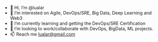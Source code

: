 - 👋 Hi, I’m @lualar
- 👀 I’m interested on Agile, DevOps/SRE, Big Data, Deep Learning and Web3
- 🌱 I’m currently learning and getting the DevOps/SRE Certification
- 💞️ I’m looking to work/collaborate with DevOps, BigData, ML projects.
- 📫 Reach me lualar@gmail.com 

<!---
lualar/lualar is a ✨ special ✨ repository because its `README.md` (this file) appears on your GitHub profile.
You can click the Preview link to take a look at your changes.
--->
